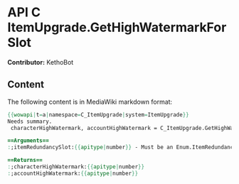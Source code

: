 # API C ItemUpgrade.GetHighWatermarkForSlot

**Contributor:** KethoBot

## Content

The following content is in MediaWiki markdown format:

```mediawiki
{{wowapi|t=a|namespace=C_ItemUpgrade|system=ItemUpgrade}}
Needs summary.
 characterHighWatermark, accountHighWatermark = C_ItemUpgrade.GetHighWatermarkForSlot(itemRedundancySlot)

==Arguments==
:;itemRedundancySlot:{{apitype|number}} - Must be an Enum.ItemRedundancySlot value

==Returns==
:;characterHighWatermark:{{apitype|number}}
:;accountHighWatermark:{{apitype|number}}
```